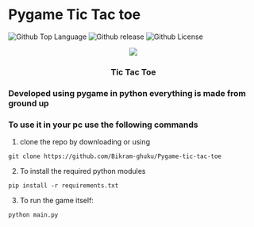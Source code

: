 # Pygame Tic Tac toe

![Github Top Language](https://img.shields.io/github/languages/top/Bikram-ghuku/Pygame-tic-tac-toe)
![Github release](https://img.shields.io/github/v/release/Bikram-ghuku/Pygame-tic-tac-toe)
![Github License](https://img.shields.io/github/license/Bikram-ghuku/Pygame-tic-tac-toe)

<div align="center">
  <img src="https://github.com/Bikram-ghuku/Pygame-tic-tac-toe/assets/37508038/e88f1da4-14e9-459b-9402-a1922108fd29"/>
  <h3 align="center">Tic Tac Toe</h3>
</div>

### Developed using pygame in python everything is made from ground up

### To use it in your pc use the following commands

1) clone the repo by downloading or using 
```clone repo
git clone https://github.com/Bikram-ghuku/Pygame-tic-tac-toe
```

2) To install the required python modules
```Pip modules
pip install -r requirements.txt
```

3) To run the game itself:
```run game
python main.py
```

